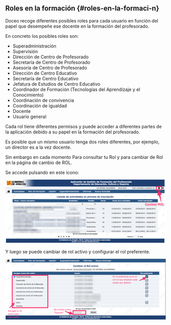 ## Roles en la formación {#roles-en-la-formaci-n}

Doceo recoge diferentes posibles roles para cada usuario en función del papel que desempeñe ese docente en la formación del profesorado.

En concreto los posibles roles son:

* Superadministración
* Supervisión
* Dirección de Centro de Profesorado
* Secretaría de Centro de Profesorado
* Asesoría de Centro de Profesorado
* Dirección de Centro Educativo
* Secretaría de Centro Educativo
* Jefatura de Estudios de Centro Educativo
* Coordinador de Formación (Tecnologías del Aprendizaje y el Conocimiento)
* Coordinación de convivencia
* Coordinación de igualdad
* Docente
* Usuario general

Cada rol tiene diferentes permisos y puede acceder a diferentes partes de la aplicación debido a su papel en la formación del profesorado.

Es posible que un mismo usuario tenga dos roles diferentes, por ejemplo, un director es a la vez docente.

Sin embargo en cada momento Para consultar tu Rol y para cambiar de Rol en la página de cambio de ROL.

Se accede pulsando en este icono:

![](https://raw.githubusercontent.com/catedu/manualdoceo/master/assets/cambiarrol.png)

Y luego se puede cambiar de rol activo y configurar el rol preferente.

![](https://raw.githubusercontent.com/catedu/manualdoceo/master/assets/cambiarrolactivo.png)
